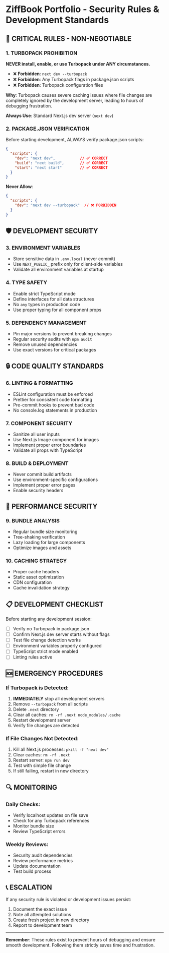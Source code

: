 # ZiffBook Portfolio - Security Rules & Development Standards

## 🚨 CRITICAL RULES - NON-NEGOTIABLE

### 1. TURBOPACK PROHIBITION
**NEVER install, enable, or use Turbopack under ANY circumstances.**

- ❌ **Forbidden**: `next dev --turbopack`
- ❌ **Forbidden**: Any Turbopack flags in package.json scripts
- ❌ **Forbidden**: Turbopack configuration files

**Why**: Turbopack causes severe caching issues where file changes are completely ignored by the development server, leading to hours of debugging frustration.

**Always Use**: Standard Next.js dev server (`next dev`)

### 2. PACKAGE.JSON VERIFICATION
Before starting development, ALWAYS verify package.json scripts:

```json
{
  "scripts": {
    "dev": "next dev",           // ✅ CORRECT
    "build": "next build",       // ✅ CORRECT
    "start": "next start"        // ✅ CORRECT
  }
}
```

**Never Allow**:
```json
{
  "scripts": {
    "dev": "next dev --turbopack"  // ❌ FORBIDDEN
  }
}
```

## 🛡️ DEVELOPMENT SECURITY

### 3. ENVIRONMENT VARIABLES
- Store sensitive data in `.env.local` (never commit)
- Use `NEXT_PUBLIC_` prefix only for client-side variables
- Validate all environment variables at startup

### 4. TYPE SAFETY
- Enable strict TypeScript mode
- Define interfaces for all data structures
- No `any` types in production code
- Use proper typing for all component props

### 5. DEPENDENCY MANAGEMENT
- Pin major versions to prevent breaking changes
- Regular security audits with `npm audit`
- Remove unused dependencies
- Use exact versions for critical packages

## 🔒 CODE QUALITY STANDARDS

### 6. LINTING & FORMATTING
- ESLint configuration must be enforced
- Prettier for consistent code formatting
- Pre-commit hooks to prevent bad code
- No console.log statements in production

### 7. COMPONENT SECURITY
- Sanitize all user inputs
- Use Next.js Image component for images
- Implement proper error boundaries
- Validate all props with TypeScript

### 8. BUILD & DEPLOYMENT
- Never commit build artifacts
- Use environment-specific configurations
- Implement proper error pages
- Enable security headers

## 🚀 PERFORMANCE SECURITY

### 9. BUNDLE ANALYSIS
- Regular bundle size monitoring
- Tree-shaking verification
- Lazy loading for large components
- Optimize images and assets

### 10. CACHING STRATEGY
- Proper cache headers
- Static asset optimization
- CDN configuration
- Cache invalidation strategy

## 📋 DEVELOPMENT CHECKLIST

Before starting any development session:

- [ ] Verify no Turbopack in package.json
- [ ] Confirm Next.js dev server starts without flags
- [ ] Test file change detection works
- [ ] Environment variables properly configured
- [ ] TypeScript strict mode enabled
- [ ] Linting rules active

## 🆘 EMERGENCY PROCEDURES

### If Turbopack is Detected:
1. **IMMEDIATELY** stop all development servers
2. Remove `--turbopack` from all scripts
3. Delete `.next` directory
4. Clear all caches: `rm -rf .next node_modules/.cache`
5. Restart development server
6. Verify file changes are detected

### If File Changes Not Detected:
1. Kill all Next.js processes: `pkill -f "next dev"`
2. Clear caches: `rm -rf .next`
3. Restart server: `npm run dev`
4. Test with simple file change
5. If still failing, restart in new directory

## 🔍 MONITORING

### Daily Checks:
- Verify localhost updates on file save
- Check for any Turbopack references
- Monitor bundle size
- Review TypeScript errors

### Weekly Reviews:
- Security audit dependencies
- Review performance metrics
- Update documentation
- Test build process

## 📞 ESCALATION

If any security rule is violated or development issues persist:
1. Document the exact issue
2. Note all attempted solutions
3. Create fresh project in new directory
4. Report to development team

---

**Remember**: These rules exist to prevent hours of debugging and ensure smooth development. Following them strictly saves time and frustration. 